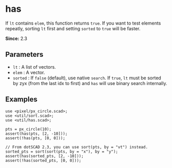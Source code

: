 # has

If `lt` contains `elem`, this function returns `true`. If you want to test elements repeatly, sorting `lt` first and setting `sorted` to `true` will be faster.

**Since:** 2.3

## Parameters

- `lt` : A list of vectors.
- `elem` : A vector.
- `sorted` : If `false` (default), use native `search`. If `true`, `lt` must be sorted by zyx (from the last idx to first) and `has` will use binary search internally.

## Examples

    use <pixel/px_circle.scad>;
    use <util/sort.scad>;
    use <util/has.scad>;

    pts = px_circle(10);
    assert(has(pts, [2, -10])); 
    assert(!has(pts, [0, 0]));  

    // From dotSCAD 2.3, you can use sort(pts, by = "vt") instead.
    sorted_pts = sort(sort(pts, by = "x"), by = "y");
    assert(has(sorted_pts, [2, -10]));
    assert(!has(sorted_pts, [0, 0])); 